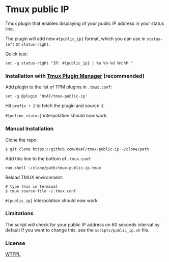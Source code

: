 # Tmux public IP

Tmux plugin that enables displaying of your public IP address in your status line.

The plugin will add new `#{public_ip}` format, which you can use in `status-left` or `status-right`.

Quick test:

    set -g status-right "IP: #{public_ip} | %a %h-%d %H:%M "

### Installation with [Tmux Plugin Manager](https://github.com/tmux-plugins/tpm) (recommended)

Add plugin to the list of TPM plugins in `.tmux.conf`:

    set -g @plugin '0xAF/tmux-public-ip'

Hit `prefix + I` to fetch the plugin and source it.

`#{online_status}` interpolation should now work.

### Manual Installation

Clone the repo:

    $ git clone https://github.com/0xAF/tmux-public-ip ~/clone/path

Add this line to the bottom of `.tmux.conf`:

    run-shell ~/clone/path/tmux-public-ip.tmux

Reload TMUX environment:

    # type this in terminal
    $ tmux source-file ~/.tmux.conf

`#{public_ip}` interpolation should now work.

### Limitations

The script will check for your public IP address on 60 seconds interval by default
If you want to change this, see the `scripts/public_ip.sh` file.

### License

[WTFPL](LICENSE)
